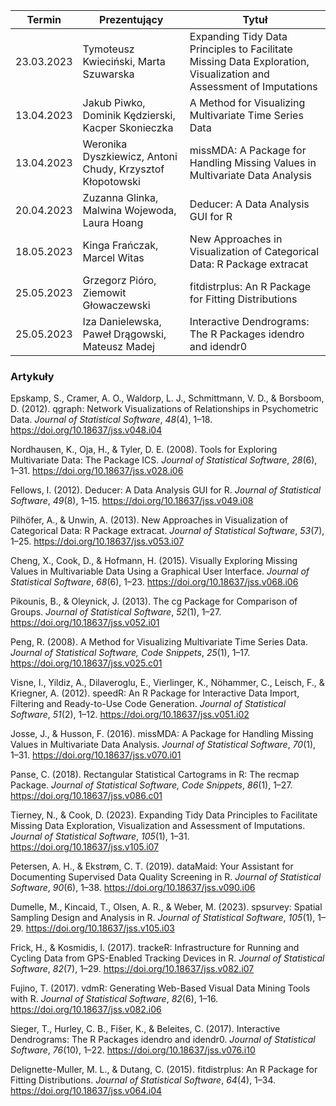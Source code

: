| Termin     | Prezentujący                                              | Tytuł                                                                                                              |
|------------|-----------------------------------------------------------|--------------------------------------------------------------------------------------------------------------------|
| 23.03.2023 | Tymoteusz Kwieciński, Marta Szuwarska                     | Expanding Tidy Data Principles to Facilitate Missing Data Exploration, Visualization and Assessment of Imputations |
| 13.04.2023 | Jakub Piwko, Dominik Kędzierski, Kacper Skonieczka        | A Method for Visualizing Multivariate Time Series Data                                                             |
| 13.04.2023 | Weronika Dyszkiewicz, Antoni Chudy, Krzysztof Kłopotowski | missMDA: A Package for Handling Missing Values in Multivariate Data Analysis                                       |
| 20.04.2023 | Zuzanna Glinka, Malwina Wojewoda, Laura Hoang             | Deducer: A Data Analysis GUI for R                                                                                 |
| 18.05.2023 | Kinga Frańczak, Marcel Witas                              | New Approaches in Visualization of Categorical Data: R Package extracat                                            |
| 25.05.2023 | Grzegorz Pióro, Ziemowit Głowaczewski                     | fitdistrplus: An R Package for Fitting Distributions                                                               |
| 25.05.2023 | Iza Danielewska, Paweł Drągowski, Mateusz Madej           | Interactive Dendrograms: The R Packages idendro and idendr0                                                        |



### Artykuły 

Epskamp, S., Cramer, A. O., Waldorp, L. J., Schmittmann, V. D., & Borsboom, D. (2012). qgraph: Network Visualizations of Relationships in Psychometric Data. _Journal of Statistical Software_, _48_(4), 1–18. https://doi.org/10.18637/jss.v048.i04

Nordhausen, K., Oja, H., & Tyler, D. E. (2008). Tools for Exploring Multivariate Data: The Package ICS. _Journal of Statistical Software_, _28_(6), 1–31. https://doi.org/10.18637/jss.v028.i06

Fellows, I. (2012). Deducer: A Data Analysis GUI for R. _Journal of Statistical Software_, _49_(8), 1–15. https://doi.org/10.18637/jss.v049.i08

Pilhöfer, A., & Unwin, A. (2013). New Approaches in Visualization of Categorical Data: R Package extracat. _Journal of Statistical Software_, _53_(7), 1–25. https://doi.org/10.18637/jss.v053.i07

Cheng, X., Cook, D., & Hofmann, H. (2015). Visually Exploring Missing Values in Multivariable Data Using a Graphical User Interface. _Journal of Statistical Software_, _68_(6), 1–23. https://doi.org/10.18637/jss.v068.i06

Pikounis, B., & Oleynick, J. (2013). The cg Package for Comparison of Groups. _Journal of Statistical Software_, _52_(1), 1–27. https://doi.org/10.18637/jss.v052.i01

Peng, R. (2008). A Method for Visualizing Multivariate Time Series Data. _Journal of Statistical Software, Code Snippets_, _25_(1), 1–17. https://doi.org/10.18637/jss.v025.c01

Visne, I., Yildiz, A., Dilaveroglu, E., Vierlinger, K., Nöhammer, C., Leisch, F., & Kriegner, A. (2012). speedR: An R Package for Interactive Data Import, Filtering and Ready-to-Use Code Generation. _Journal of Statistical Software_, _51_(2), 1–12. https://doi.org/10.18637/jss.v051.i02

Josse, J., & Husson, F. (2016). missMDA: A Package for Handling Missing Values in Multivariate Data Analysis. _Journal of Statistical Software_, _70_(1), 1–31. https://doi.org/10.18637/jss.v070.i01

Panse, C. (2018). Rectangular Statistical Cartograms in R: The recmap Package. _Journal of Statistical Software, Code Snippets_, _86_(1), 1–27. https://doi.org/10.18637/jss.v086.c01

Tierney, N., & Cook, D. (2023). Expanding Tidy Data Principles to Facilitate Missing Data Exploration, Visualization and Assessment of Imputations. _Journal of Statistical Software_, _105_(1), 1–31. https://doi.org/10.18637/jss.v105.i07

Petersen, A. H., & Ekstrøm, C. T. (2019). dataMaid: Your Assistant for Documenting Supervised Data Quality Screening in R. _Journal of Statistical Software_, _90_(6), 1–38. https://doi.org/10.18637/jss.v090.i06

Dumelle, M., Kincaid, T., Olsen, A. R., & Weber, M. (2023). spsurvey: Spatial Sampling Design and Analysis in R. _Journal of Statistical Software_, _105_(1), 1–29. https://doi.org/10.18637/jss.v105.i03

Frick, H., & Kosmidis, I. (2017). trackeR: Infrastructure for Running and Cycling Data from GPS-Enabled Tracking Devices in R. _Journal of Statistical Software_, _82_(7), 1–29. https://doi.org/10.18637/jss.v082.i07

Fujino, T. (2017). vdmR: Generating Web-Based Visual Data Mining Tools with R. _Journal of Statistical Software_, _82_(6), 1–16. https://doi.org/10.18637/jss.v082.i06

Sieger, T., Hurley, C. B., Fišer, K., & Beleites, C. (2017). Interactive Dendrograms: The R Packages idendro and idendr0. _Journal of Statistical Software_, _76_(10), 1–22. https://doi.org/10.18637/jss.v076.i10

Delignette-Muller, M. L., & Dutang, C. (2015). fitdistrplus: An R Package for Fitting Distributions. _Journal of Statistical Software_, _64_(4), 1–34. https://doi.org/10.18637/jss.v064.i04
